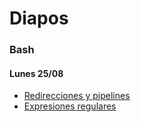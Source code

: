 # Diapos

### Bash
#### Lunes 25/08
* [Redirecciones y pipelines](https://drive.google.com/file/d/1d7KFk_x174rV6I-xRIIQNnW7UO_hCZqA/view?usp=drive_link)
* [Expresiones regulares](https://drive.google.com/file/d/1tdOL1RAn-2xXICmfBDNx5K_DBuGOCpk6/view?usp=sharing)
